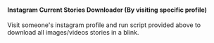 <h4>Instagram Current Stories Downloader (By visiting specific profile)</h4>
Visit someone's instagram profile and run script provided above to download all images/videos stories in a blink.
<br/>


